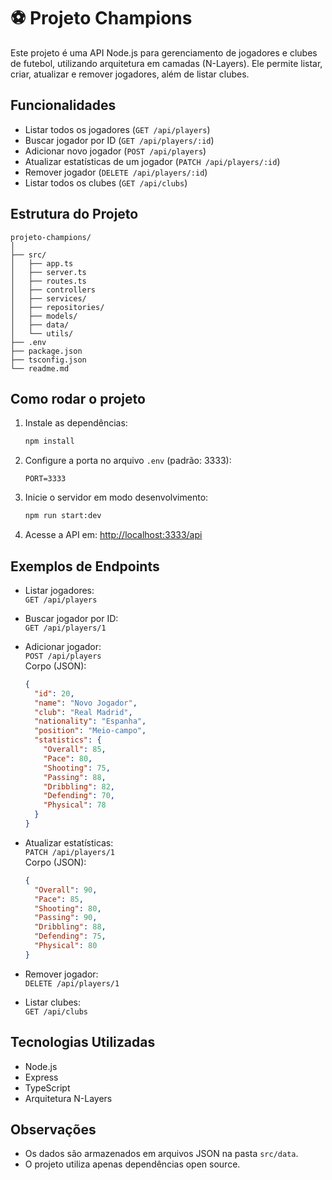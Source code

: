 # ⚽ Projeto Champions

Este projeto é uma API Node.js para gerenciamento de jogadores e clubes de futebol, utilizando arquitetura em camadas (N-Layers). Ele permite listar, criar, atualizar e remover jogadores, além de listar clubes.

## Funcionalidades

- Listar todos os jogadores (`GET /api/players`)
- Buscar jogador por ID (`GET /api/players/:id`)
- Adicionar novo jogador (`POST /api/players`)
- Atualizar estatísticas de um jogador (`PATCH /api/players/:id`)
- Remover jogador (`DELETE /api/players/:id`)
- Listar todos os clubes (`GET /api/clubs`)

## Estrutura do Projeto
```
projeto-champions/
│
├── src/
│   ├── app.ts
│   ├── server.ts
│   ├── routes.ts
│   ├── controllers
│   ├── services/
│   ├── repositories/
│   ├── models/
│   ├── data/
│   └── utils/
├── .env
├── package.json
├── tsconfig.json
└── readme.md
```


## Como rodar o projeto

1. Instale as dependências:
   ```sh
   npm install
   ```

2. Configure a porta no arquivo `.env` (padrão: 3333):
   ```
   PORT=3333
   ```

3. Inicie o servidor em modo desenvolvimento:
   ```sh
   npm run start:dev
   ```

4. Acesse a API em: [http://localhost:3333/api](http://localhost:3333/api)

## Exemplos de Endpoints

- Listar jogadores:  
  `GET /api/players`

- Buscar jogador por ID:  
  `GET /api/players/1`

- Adicionar jogador:  
  `POST /api/players`  
  Corpo (JSON):
  ```json
  {
    "id": 20,
    "name": "Novo Jogador",
    "club": "Real Madrid",
    "nationality": "Espanha",
    "position": "Meio-campo",
    "statistics": {
      "Overall": 85,
      "Pace": 80,
      "Shooting": 75,
      "Passing": 88,
      "Dribbling": 82,
      "Defending": 70,
      "Physical": 78
    }
  }
  ```

- Atualizar estatísticas:  
  `PATCH /api/players/1`  
  Corpo (JSON):
  ```json
  {
    "Overall": 90,
    "Pace": 85,
    "Shooting": 80,
    "Passing": 90,
    "Dribbling": 88,
    "Defending": 75,
    "Physical": 80
  }
  ```

- Remover jogador:  
  `DELETE /api/players/1`

- Listar clubes:  
  `GET /api/clubs`

## Tecnologias Utilizadas

- Node.js
- Express
- TypeScript
- Arquitetura N-Layers

## Observações

- Os dados são armazenados em arquivos JSON na pasta `src/data`.
- O projeto utiliza apenas dependências open source.
